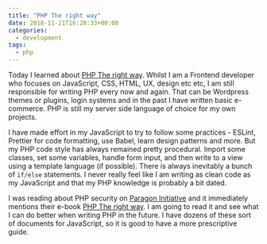 ```yaml
---
title: "PHP The right way"
date: 2018-11-21T16:28:33+00:00
categories:
  - development
tags:
  - php
---
```


Today I learned about [PHP The right way](https://phptherightway.com/). Whilst I am a Frontend developer who focuses on JavaScript, CSS, HTML, UX, design etc etc, I am still responsible for writing PHP every now and again. That can be Wordpress themes or plugins, login systems and in the past I have written basic e-commerce. PHP is still my server side language of choice for my own projects.

I have made effort in my JavaScript to try to follow some practices - ESLint, Prettier for code formatting, use Babel, learn design patterns and more. But my PHP code style has always remained pretty procedural. Import some classes, set some variables, handle form input, and then write to a view using a template language (if possible). There is always inevitably a bunch of `if/else` statements. I never really feel like I am writing as clean code as my JavaScript and that my PHP knowledge is probably a bit dated.

I was reading about PHP security on [Paragon Initiative](https://paragonie.com/blog/2017/12/2018-guide-building-secure-php-software) and it immediately mentions their e-book [PHP The right way](https://phptherightway.com/). I am going to read it and see what I can do better when writing PHP in the future. I have dozens of these sort of documents for JavaScript, so it is good to have a more prescriptive guide.

